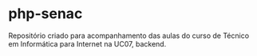 # php-senac
Repositório criado para acompanhamento das aulas do curso de Técnico em Informática para Internet na UC07, backend.
